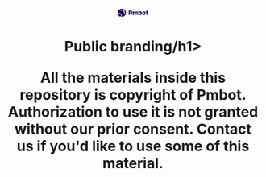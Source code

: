 <p align="center">
  <a href="https://www.gatsbyjs.org">
    <img alt="Pmbot" src="logo/logo-horizontal.svg" width="60"/>
  </a>
</p>
<h1 align="center">Public branding/h1>

All the materials inside this repository is copyright of Pmbot. Authorization to use it is **not** granted without our prior consent. Contact us if you'd like to use some of this material.
